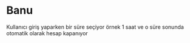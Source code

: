# Banu
Kullanıcı giriş yaparken bir süre seçiyor örnek 1 saat ve o süre sonunda otomatik olarak hesap kapanıyor

